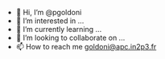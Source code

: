 - 👋 Hi, I’m @pgoldoni
- 👀 I’m interested in ...
- 🌱 I’m currently learning ...
- 💞️ I’m looking to collaborate on ...
- 📫 How to reach me goldoni@apc.in2p3.fr

<!---
pgoldoni/pgoldoni is a ✨ special ✨ repository because its `README.md` (this file) appears on your GitHub profile.
You can click the Preview link to take a look at your changes.
--->
